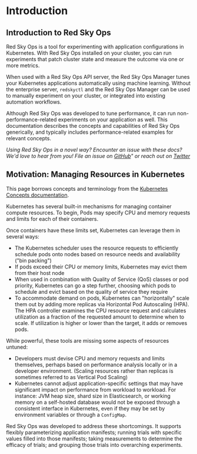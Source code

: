 # Introduction

## Introduction to Red Sky Ops

Red Sky Ops is a tool for experimenting with application configurations in Kubernetes. With Red Sky Ops installed on your cluster, you can run experiments that patch cluster state and measure the outcome via one or more metrics.

When used with a Red Sky Ops API server, the Red Sky Ops Manager tunes your Kubernetes applications automatically using machine learning. Without the enterprise server, `redskyctl` and the Red Sky Ops Manager can be used to manually experiment on your cluster, or integrated into existing automation workflows.

Although Red Sky Ops was developed to tune performance, it can run non-performance-related experiments on your application as well. This documentation describes the concepts and capabilities of Red Sky Ops generically, and typically includes performance-related examples for relevant concepts.

*Using Red Sky Ops in a novel way? Encounter an issue with these docs? We'd love to hear from you! File an issue on [GitHub](https://github.com/redskyops/k8s-experiment/issues)" or reach out on [Twitter](https://twitter.com/redskyops1)*

## Motivation: Managing Resources in Kubernetes

This page borrows concepts and terminology from the [Kubernetes Concepts documentation](https://kubernetes.io/docs/concepts/configuration/manage-compute-resources-container/#extended-resources).

Kubernetes has several built-in mechanisms for managing container compute resources. To begin, Pods may specify CPU and memory requests and limits for each of their containers.

Once containers have these limits set, Kubernetes can leverage them in several ways:

* The Kubernetes scheduler uses the resource requests to efficiently schedule pods onto nodes based on resource needs and availability ("bin packing")
* If pods exceed their CPU or memory limits, Kubernetes may evict them from their host node
* When used in combination with Quality of Service (QoS) classes or pod priority, Kubernetes can go a step further, choosing which pods to schedule and evict based on the quality of service they require
* To accommodate demand on pods, Kubernetes can "horizontally" scale them out by adding more replicas via Horizontal Pod Autoscaling (HPA). The HPA controller examines the CPU resource request and calculates utilization as a fraction of the requested amount to determine when to scale. If utilization is higher or lower than the target, it adds or removes pods.

While powerful, these tools are missing some aspects of resources untuned:

* Developers must devise CPU and memory requests and limits themselves, perhaps based on performance analysis locally or in a developer environment. (Scaling resources rather than replicas is sometimes referred to as Vertical Pod Scaling)
* Kubernetes cannot adjust application-specific settings that may have significant impact on performance from workload to workload. For instance: JVM heap size, shard size in Elasticsearch, or working memory on a self-hosted database would not be exposed through a consistent interface in Kubernetes, even if they may be set by environment variables or through a `ConfigMap`.

Red Sky Ops was developed to address these shortcomings. It supports flexibly parameterizing application manifests; running trials with specific values filled into those manifests; taking measurements to determine the efficacy of trials; and grouping those trials into overarching experiments.
